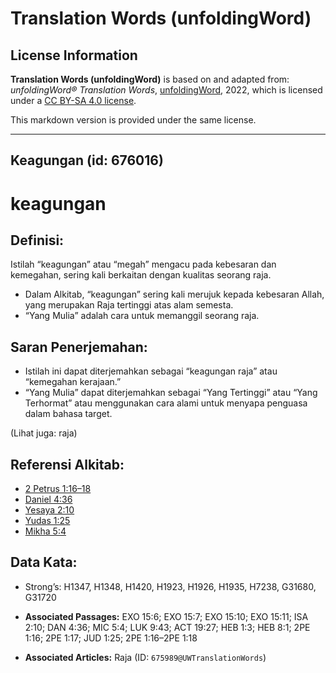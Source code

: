 # Translation Words (unfoldingWord)

## License Information

**Translation Words (unfoldingWord)** is based on and adapted from: _unfoldingWord® Translation Words_, [unfoldingWord](https://unfoldingword.org/utw), 2022, which is licensed under a [CC BY-SA 4.0 license](https://creativecommons.org/licenses/by-sa/4.0/legalcode.en).

This markdown version is provided under the same license.



--------------------------------

## Keagungan (id: 676016)

keagungan
=========

Definisi:
---------

Istilah “keagungan” atau “megah” mengacu pada kebesaran dan kemegahan, sering kali berkaitan dengan kualitas seorang raja.

* Dalam Alkitab, “keagungan” sering kali merujuk kepada kebesaran Allah, yang merupakan Raja tertinggi atas alam semesta.
* “Yang Mulia” adalah cara untuk memanggil seorang raja.

Saran Penerjemahan:
-------------------

* Istilah ini dapat diterjemahkan sebagai “keagungan raja” atau “kemegahan kerajaan.”
* “Yang Mulia” dapat diterjemahkan sebagai “Yang Tertinggi” atau “Yang Terhormat” atau menggunakan cara alami untuk menyapa penguasa dalam bahasa target.

(Lihat juga: raja)

Referensi Alkitab:
------------------

* [2 Petrus 1:16–18](https://ref.ly/2Pet0:0)
* [Daniel 4:36](https://ref.ly/Dan4:36)
* [Yesaya 2:10](https://ref.ly/Isa2:10)
* [Yudas 1:25](https://ref.ly/Jude1:25)
* [Mikha 5:4](https://ref.ly/Mic5:4)

Data Kata:
----------

* Strong’s: H1347, H1348, H1420, H1923, H1926, H1935, H7238, G31680, G31720

* **Associated Passages:** EXO 15:6; EXO 15:7; EXO 15:10; EXO 15:11; ISA 2:10; DAN 4:36; MIC 5:4; LUK 9:43; ACT 19:27; HEB 1:3; HEB 8:1; 2PE 1:16; 2PE 1:17; JUD 1:25; 2PE 1:16–2PE 1:18
* **Associated Articles:** Raja (ID: `675989@UWTranslationWords`)

